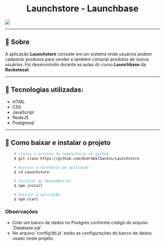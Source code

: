 <h1 align="center">Launchstore - Launchbase</h1>

<img src="./public/Launchstore.gif" align="center">

---

## 🔖 Sobre

A aplicação **Launchstore** consiste em um sistema onde usuários podem cadastrar produtos para vender e também comprar produtos de outros usuários. Foi desenvolvido durante as aulas do curso **Launchbase** da **Rocketseat**.

---

## 🚀 Tecnologias utilizadas:
- HTML
- CSS
- JavaScript
- NodeJS
- Postgresql

---

## 🔖 Como baixar e instalar o projeto

```bash
    # clonar o projeto do repositório no github
    $ git clone https://github.com/AndreDalSantos/Launchstore

    # Acessar o diretório da aplicação
    $ cd Launchstore

    # Instalar as dependências
    $ npm install

    # Iniciar a aplicação
    $ npm start
```

### Observações
 - Criar um banco de dados no Postgres conforme código do arquivo 'Database.sql'
 - No arquivo 'config/db.js' estão as configurações do banco de dados usado neste projeto.